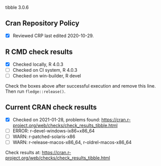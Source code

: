 tibble 3.0.6

## Cran Repository Policy

- [x] Reviewed CRP last edited 2020-10-29.

## R CMD check results

- [x] Checked locally, R 4.0.3
- [ ] Checked on CI system, R 4.0.3
- [ ] Checked on win-builder, R devel

Check the boxes above after successful execution and remove this line. Then run `fledge::release()`.

## Current CRAN check results

- [x] Checked on 2021-01-28, problems found: https://cran.r-project.org/web/checks/check_results_tibble.html
- [ ] ERROR: r-devel-windows-ix86+x86_64
- [ ] WARN: r-patched-solaris-x86
- [ ] WARN: r-release-macos-x86_64, r-oldrel-macos-x86_64

Check results at: https://cran.r-project.org/web/checks/check_results_tibble.html
